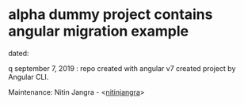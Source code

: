 # alpha dummy project contains angular migration example
dated:

 q
september 7, 2019 : repo created with angular v7
created project by Angular CLI.
 
Maintenance:
Nitin Jangra - <[nitinjangra](https://github.com/nitinjangra)>